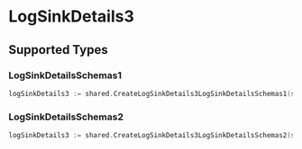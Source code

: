 # LogSinkDetails3


## Supported Types

### LogSinkDetailsSchemas1

```go
logSinkDetails3 := shared.CreateLogSinkDetails3LogSinkDetailsSchemas1(shared.LogSinkDetailsSchemas1{/* values here */})
```

### LogSinkDetailsSchemas2

```go
logSinkDetails3 := shared.CreateLogSinkDetails3LogSinkDetailsSchemas2(shared.LogSinkDetailsSchemas2{/* values here */})
```

